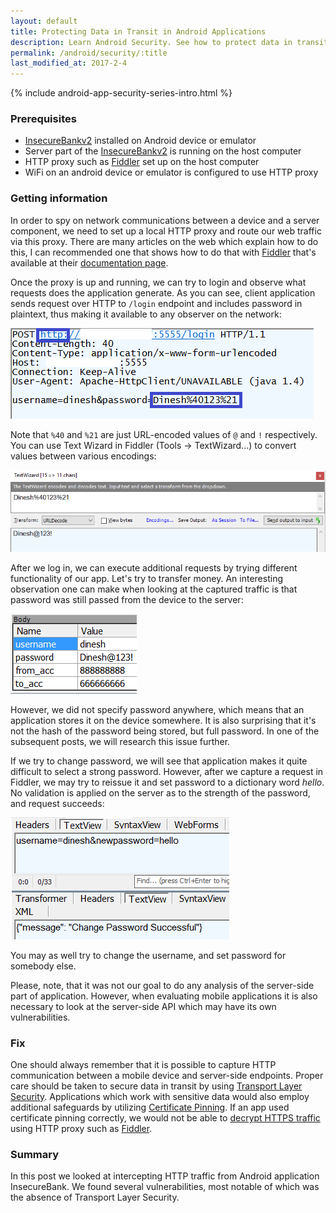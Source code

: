 ```yaml
---
layout: default
title: Protecting Data in Transit in Android Applications
description: Learn Android Security. See how to protect data in transit by analyzing vulnerable Android application
permalink: /android/security/:title
last_modified_at: 2017-2-4
---
```


{% include android-app-security-series-intro.html %}

### Prerequisites

* [InsecureBankv2](https://github.com/dineshshetty/Android-InsecureBankv2) installed on Android device or emulator
* Server part of the [InsecureBankv2](https://github.com/dineshshetty/Android-InsecureBankv2) is running on the host computer
* HTTP proxy such as [Fiddler](http://www.telerik.com/fiddler) set up on the host computer
* WiFi on an android device or emulator is configured to use HTTP proxy 

### Getting information

In order to spy on network communications between a device and a server component, we need to set up a local HTTP proxy and route our web traffic via this proxy. There are many articles on the web which explain how to do this, I can recommended one that shows how to do that with [Fiddler](http://www.telerik.com/fiddler) that's available at their [documentation page](http://docs.telerik.com/fiddler/Configure-Fiddler/Tasks/ConfigureForAndroid).

Once the proxy is up and running, we can try to login and observe what requests does the application generate. As you can see, client application sends request over HTTP to `/login` endpoint and includes password in plaintext, thus making it available to any observer on the network: 

![Request to login endpoint from InsecureBank application is being sent over HTTP with password in plaintext](/images/android-login-request-as-seen-in-Fiddler.PNG)

Note that `%40` and `%21` are just URL-encoded values of `@` and `!` respectively. You can use Text Wizard in Fiddler (Tools -> TextWizard...) to convert values between various encodings: 

![Using Text Wizard in Fiddler to decode URL-encoded data](/images/android-fiddler-text-wizard.PNG)

After we log in, we can execute additional requests by trying different functionality of our app. Let's try to transfer money. An interesting observation one can make when looking at the captured traffic is that password was still passed from the device to the server: 

![Request to get accounts endpoint from InsecureBank application contains user's password](/images/android-transfer-request-as-seen-in-Fiddler.PNG)

However, we did not specify password anywhere, which means that an application stores it on the device somewhere. It is also surprising that it's not the hash of the password being stored, but full password. In one of the subsequent posts, we will research this issue further.

If we try to change password, we will see that application makes it quite difficult to select a strong password. However, after we capture a request in Fiddler, we may try to reissue it and set password to a dictionary word _hello_. No validation is applied on the server as to the strength of the password, and request succeeds: 

![Request to change password endpoint as seen in Fiddler](/images/android-change-password-request-as-seen-in-fiddler.PNG)

You may as well try to change the username, and set password for somebody else. 

Please, note, that it was not our goal to do any analysis of the server-side part of application. However, when evaluating mobile applications it is also necessary to look at the server-side API which may have its own vulnerabilities.

### Fix

One should always remember that it is possible to capture HTTP communication between a mobile device and server-side endpoints. Proper care should be taken to secure data in transit by using [Transport Layer Security](https://en.wikipedia.org/wiki/Transport_Layer_Security). Applications which work with sensitive data would also employ additional safeguards by utilizing [Certificate Pinning](https://en.wikipedia.org/wiki/HTTP_Public_Key_Pinning). If an app used certificate pinning correctly, we would not be able to [decrypt HTTPS traffic](https://www.fiddlerbook.com/fiddler/help/httpsdecryption.asp) using HTTP proxy such as [Fiddler](http://www.telerik.com/fiddler).

### Summary

In this post we looked at intercepting HTTP traffic from Android application InsecureBank. We found several vulnerabilities, most notable of which was the absence of Transport Layer Security.
